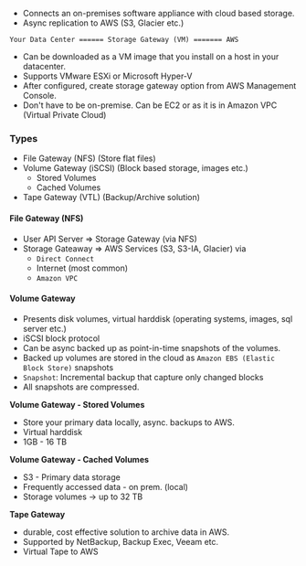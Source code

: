 * Connects an on-premises software appliance with cloud based storage.
* Async replication to AWS (S3, Glacier etc.)

```
Your Data Center ====== Storage Gateway (VM) ======= AWS
```

* Can be downloaded as a VM image that you install on a host in your datacenter.
* Supports VMware ESXi or Microsoft Hyper-V
* After configured, create storage gateway option from AWS Management Console.
* Don't have to be on-premise. Can be EC2 or as it is in Amazon VPC (Virtual Private Cloud)

### Types

* File Gateway (NFS) (Store flat files)
* Volume Gateway (iSCSI) (Block based storage, images etc.)
    * Stored Volumes
    * Cached Volumes
* Tape Gateway (VTL) (Backup/Archive solution)

#### File Gateway (NFS)

* User API Server => Storage Gateway (via NFS)
* Storage Gateaway => AWS Services (S3, S3-IA, Glacier) via
    * `Direct Connect`
    * Internet (most common)
    * `Amazon VPC`

#### Volume Gateway

* Presents disk volumes, virtual harddisk (operating systems, images, sql server etc.)
* iSCSI block protocol
* Can be async backed up as point-in-time snapshots of the volumes.
* Backed up volumes are stored in the cloud as `Amazon EBS (Elastic Block Store)` snapshots
* `Snapshot`: Incremental backup that capture only changed blocks
* All snapshots are compressed.

__Volume Gateway - Stored Volumes__

* Store your primary data locally, async. backups to AWS.
* Virtual harddisk
* 1GB - 16 TB

__Volume Gateway - Cached Volumes__

* S3 - Primary data storage
* Frequently accessed data - on prem. (local)
* Storage volumes -> up to 32 TB

__Tape Gateway__

* durable, cost effective solution to archive data in AWS.
* Supported by NetBackup, Backup Exec, Veeam etc.
* Virtual Tape to AWS


